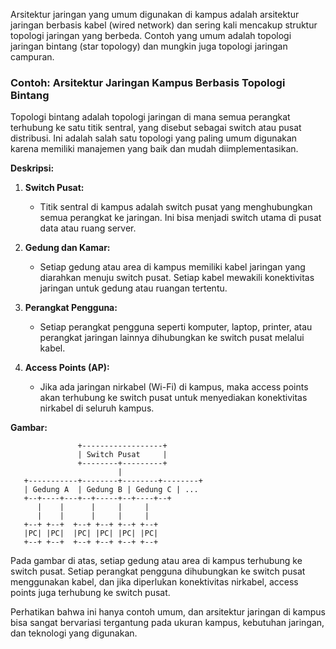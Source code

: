 Arsitektur jaringan yang umum digunakan di kampus adalah arsitektur jaringan berbasis kabel (wired network) dan sering kali mencakup struktur topologi jaringan yang berbeda. Contoh yang umum adalah topologi jaringan bintang (star topology) dan mungkin juga topologi jaringan campuran.

### Contoh: Arsitektur Jaringan Kampus Berbasis Topologi Bintang

Topologi bintang adalah topologi jaringan di mana semua perangkat terhubung ke satu titik sentral, yang disebut sebagai switch atau pusat distribusi. Ini adalah salah satu topologi yang paling umum digunakan karena memiliki manajemen yang baik dan mudah diimplementasikan.

**Deskripsi:**

1. **Switch Pusat:**

   - Titik sentral di kampus adalah switch pusat yang menghubungkan semua perangkat ke jaringan. Ini bisa menjadi switch utama di pusat data atau ruang server.

2. **Gedung dan Kamar:**

   - Setiap gedung atau area di kampus memiliki kabel jaringan yang diarahkan menuju switch pusat. Setiap kabel mewakili konektivitas jaringan untuk gedung atau ruangan tertentu.

3. **Perangkat Pengguna:**

   - Setiap perangkat pengguna seperti komputer, laptop, printer, atau perangkat jaringan lainnya dihubungkan ke switch pusat melalui kabel.

4. **Access Points (AP):**
   - Jika ada jaringan nirkabel (Wi-Fi) di kampus, maka access points akan terhubung ke switch pusat untuk menyediakan konektivitas nirkabel di seluruh kampus.

**Gambar:**

```
               +------------------+
               | Switch Pusat     |
               +--------+---------+
                        |
   +-----------+--------+--------+--------+
   | Gedung A  | Gedung B | Gedung C | ...
   +--+----+---+--+-----+--+----+--+
      |    |      |     |     |
      |    |      |     |     |
   +--+ +--+  +--+ +--+ +--+ +--+
   |PC| |PC|  |PC| |PC| |PC| |PC|
   +--+ +--+  +--+ +--+ +--+ +--+
```

Pada gambar di atas, setiap gedung atau area di kampus terhubung ke switch pusat. Setiap perangkat pengguna dihubungkan ke switch pusat menggunakan kabel, dan jika diperlukan konektivitas nirkabel, access points juga terhubung ke switch pusat.

Perhatikan bahwa ini hanya contoh umum, dan arsitektur jaringan di kampus bisa sangat bervariasi tergantung pada ukuran kampus, kebutuhan jaringan, dan teknologi yang digunakan.
